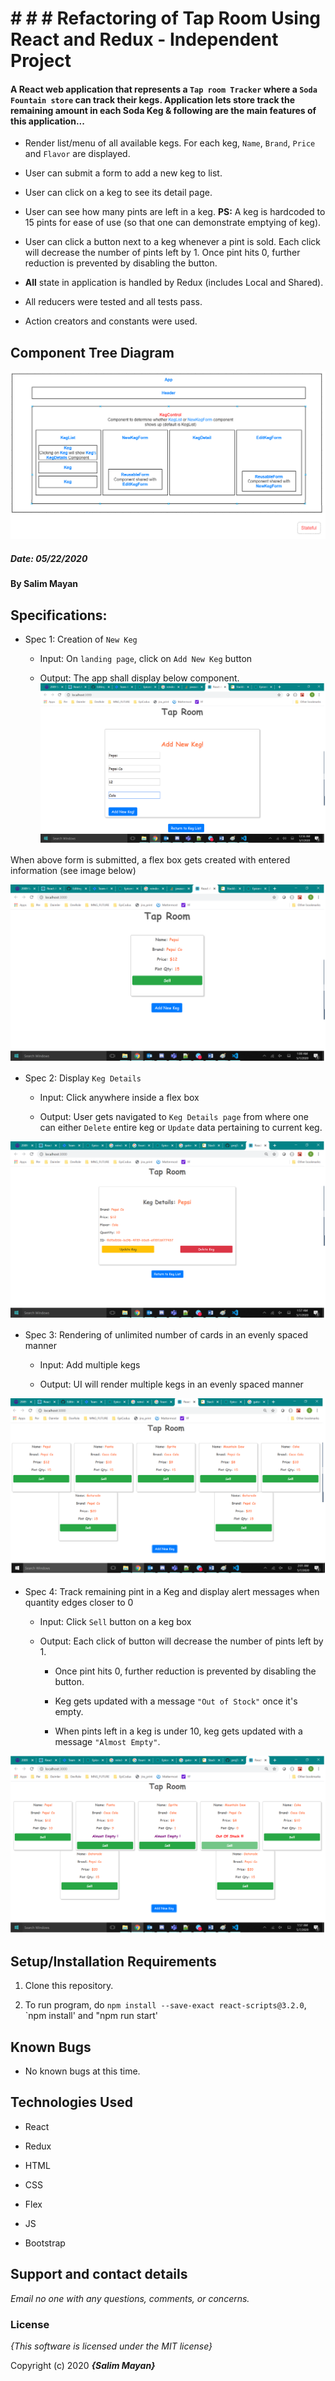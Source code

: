 # # # # Refactoring of Tap Room Using React and Redux - Independent Project

#### A React web application that represents a `Tap room Tracker` where a `Soda Fountain store` can track their kegs. Application lets store track the remaining amount in each Soda Keg & following are the main features of this application...

- Render list/menu of all available kegs. For each keg, `Name`,  `Brand`,  `Price`  and  `Flavor`  are displayed.

-  User can submit a form to add a new keg to list.

-  User can click on a keg to see its detail page.

-  User can see how many pints are left in a keg. **PS:**  A keg is hardcoded to 15 pints for ease of use (so that one can demonstrate emptying of keg).

-  User can click a button next to a keg whenever a pint is sold. Each click will decrease the number of pints left by 1. Once pint hits 0, further reduction is prevented by disabling the button.

-  **All**  state in application is handled by Redux (includes Local and Shared).

-   All reducers were tested and all tests pass.

-   Action creators and constants were used.

## Component Tree Diagram

![alt text](https://github.com/Rekjal/projTapRoomReactWithRedux/blob/master/src/img/Component_tree_diagram.png)

            
##### Date: **05/22/2020**

#### By **Salim Mayan**

## Specifications:

* Spec 1: Creation of `New Keg`

    + Input: On `landing page`, click on `Add New Keg` button

    + Output: The app shall display below component. ![alt text](https://github.com/Rekjal/projTapRoomReactWithRedux/blob/master/src/img/Add_New_Keg.png)

When above form is submitted, a flex box gets created with entered information (see image below)

![alt text](https://github.com/Rekjal/projTapRoomReactWithRedux/blob/master/src/img/Tap_Room_with_1_Keg.png)

* Spec 2: Display `Keg Details`

    + Input: Click anywhere inside a flex box

    + Output: User gets navigated to `Keg Details page` from where one can either `Delete` entire keg or `Update` data pertaining to current keg.

![alt text](https://github.com/Rekjal/projTapRoomReactWithRedux/blob/master/src/img/Keg_Details_page.png)

* Spec 3: Rendering of unlimited number of cards in an evenly spaced manner

    + Input: Add multiple kegs
    
    + Output: UI will render multiple kegs in an evenly spaced manner

![alt text](https://github.com/Rekjal/projTapRoomReactWithRedux/blob/master/src/img/Tap_Room_with_many_Kegs.png)

* Spec 4: Track remaining pint in a Keg and display alert messages when quantity edges closer to 0

    + Input: Click `Sell` button on a keg box
    
    + Output: Each click of button will decrease the number of pints left by 1.

		+ Once pint hits 0, further reduction is prevented by disabling the button.

		+ Keg gets updated with a message `"Out of Stock"` once it's empty.

		+ When pints left in a keg is under 10, keg gets updated with a message `"Almost Empty"`.

![alt text](https://github.com/Rekjal/projTapRoomReactWithRedux/blob/master/src/img/Tap_Room_tracking_multiple_kegs_its_pints_and_alert_Messages.png)

## Setup/Installation Requirements

1. Clone this repository.

2. To run program, do `npm install --save-exact react-scripts@3.2.0`, `npm install' and "npm run start'

## Known Bugs

* No known bugs at this time.

## Technologies Used

* React

* Redux
* HTML

* CSS

* Flex

* JS

* Bootstrap

## Support and contact details

_Email no one with any questions, comments, or concerns._

### License

*{This software is licensed under the MIT license}*

Copyright (c) 2020 **_{Salim Mayan}_**

